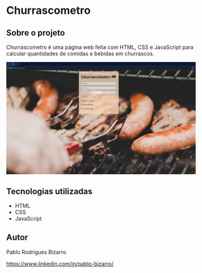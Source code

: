 # Churrascometro


## Sobre o projeto

Churrascometro é uma página web feita com HTML, CSS e JavaScript para calcular quantidades de comidas e bebidas em churrascos.

![Web 1](https://github.com/PRBizarro/Churrascometro/blob/main/assets/churrascometro.jpg)



## Tecnologias utilizadas
- HTML
- CSS
- JavaScript



## Autor

Pablo Rodrigues Bizarro

https://www.linkedin.com/in/pablo-bizarro/

